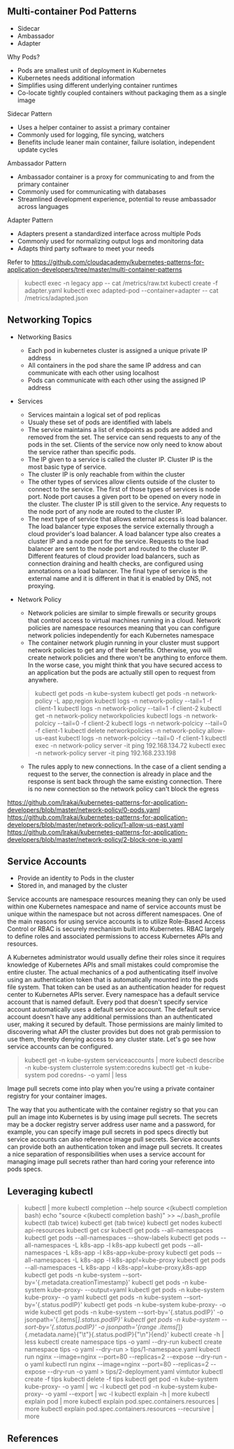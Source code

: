 Multi-container Pod Patterns
----------------------------
- Sidecar
- Ambassador
- Adapter


Why Pods?
- Pods are smallest unit of deployment in Kubernetes
- Kubernetes needs additional information
- Simplifies using different underlying container runtimes
- Co-locate tightly coupled containers without packaging them as a single image

Sidecar Pattern
- Uses a helper container to assist a primary container
- Commonly used for logging, file syncing, watchers
- Benefits include leaner main container, failure isolation, independent update cycles

Ambassador Pattern
- Ambassador container is a proxy for communicating to and from the primary container
- Commonly used for communicating with databases
- Streamlined development experience, potential to reuse ambassador across languages

Adapter Pattern
- Adapters present a standardized interface across multiple Pods
- Commonly used for normalizing output logs and monitoring data
- Adapts third party software to meet your needs

Refer to https://github.com/cloudacademy/kubernetes-patterns-for-application-developers/tree/master/multi-container-patterns

> kubectl exec -n legacy app -- cat /metrics/raw.txt
> kubectl create -f adapter.yaml
> kubectl exec adapted-pod --container=adapter -- cat /metrics/adapted.json

Networking Topics
-----------------
- Networking Basics
	- Each pod in kubernetes cluster is assigned a unique private IP address
	- All containers in the pod share the same IP address and can communicate with each other using localhost
	- Pods can communicate with each other using the assigned IP address


- Services
	- Services maintain a logical set of pod replicas
	- Usualy these set of pods are identified with labels
	- The service maintains a list of endpoints as pods are added and removed from the set. The service can send requests to any of the pods in the set. Clients of the service now only need to know about the service rather than specific pods.
	- The IP given to a service is called the cluster IP. Cluster IP is the most basic type of service.
	- The cluster IP is only reachable from within the cluster
	- The other types of services allow clients outside of the cluster to connect to the service. The first of those types of services is node port. Node port causes a given port to be opened on every node in the cluster. The cluster IP is still given to the service. Any requests to the node port of any node are routed to the cluster IP. 
	- The next type of service that allows external access is load balancer. The load balancer type exposes the service externally through a cloud provider's load balancer. A load balancer type also creates a cluster IP and a node port for the service. Requests to the load balancer are sent to the node port and routed to the cluster IP. Different features of cloud provider load balancers, such as connection draining and health checks, are configured using annotations on a load balancer. The final type of service is the external name and it is different in that it is enabled by DNS, not proxying.

- Network Policy
	- Network policies are similar to simple firewalls or security groups that control access to virtual machines running in a cloud. Network policies are namespace resources meaning that you can configure network policies independently for each Kubernetes namespace
	- The container network plugin running in your cluster must support network policies to get any of their benefits. Otherwise, you will create network policies and there won't be anything to enforce them. In the worse case, you might think that you have secured access to an application but the pods are actually still open to request from anywhere.

	> kubectl get pods -n kube-system
	> kubectl get pods -n network-policy -L app,region
	> kubectl logs -n network-policy --tail=1 -f client-1
	> kubectl logs -n network-policy --tail=1 -f client-2
	> kubectl get -n network-policy networkpolicies
	> kubectl logs -n network-polcicy --tail=0 -f client-2
	> kubectl logs -n network-polcicy --tail=0 -f client-1
	> kubectl delete networkpolicies -n network-policy allow-us-east
	> kubectl logs -n network-polcicy --tail=0 -f client-1
	> kubectl exec -n network-policy server -it ping 192.168.134.72
	> kubectl exec -n network-policy server -it ping 192.168.233.198

	- The rules apply to new connections. In the case of a client sending a request to the server, the connection is already in place and the response is sent back through the same existing connection. There is no new connection so the network policy can't block the egress

https://github.com/lrakai/kubernetes-patterns-for-application-developers/blob/master/network-policy/0-pods.yaml
https://github.com/lrakai/kubernetes-patterns-for-application-developers/blob/master/network-policy/1-allow-us-east.yaml
https://github.com/lrakai/kubernetes-patterns-for-application-developers/blob/master/network-policy/2-block-one-ip.yaml

Service Accounts
----------------
- Provide an identity to Pods in the cluster
- Stored in, and managed by the cluster

Service accounts are namespace resources meaning they can only be used within one Kubernetes namespace and name of service accounts must be unique within the namespace but not across different namespaces. One of the main reasons for using service accounts is to utilize Role-Based Access Control or RBAC is securely mechanism built into Kubernetes. RBAC largely to define roles and associated permissions to access Kubernetes APIs and resources.

A Kubernetes administrator would usually define their roles since it requires knowledge of Kubernetes APIs and small mistakes could compromise the entire cluster. The actual mechanics of a pod authenticating itself involve using an authentication token that is automatically mounted into the pods file system. That token can be used as an authentication header for request center to Kubernetes APIs server. Every namespace has a default service account that is named default. Every pod that doesn't specify service account automatically uses a default service account. The default service account doesn't have any additional permissions than an authenticated user, making it secured by default. Those permissions are mainly limited to discovering what API the cluster provides but does not grab permission to use them, thereby denying access to any cluster state. Let's go see how service accounts can be configured. 

> kubectl get -n kube-system serviceaccounts | more
> kubectl describe -n kube-system clusterrole system:coredns
> kubectl get -n kube-system pod coredns-<hash> -o yaml | less

Image pull secrets come into play when you're using a private container registry for your container images. 

The way that you authenticate with the container registry so that you can pull an image into Kubernetes is by using image pull secrets. The secrets may be a docker registry server address user name and a password, for example, you can specify image pull secrets in pod specs directly but service accounts can also reference image pull secrets. Service accounts can provide both an authentication token and image pull secrets. It creates a nice separation of responsibilities when uses a service account for managing image pull secrets rather than hard coring your reference into pods specs.

Leveraging kubectl
------------------

> kubectl | more
> kubectl completion --help
> source <(kubectl completion bash)
> echo "source <(kubectl completion bash)" >> ~/.bash_profile
> kubectl (tab twice)
> kubectl get (tab twice)
> kubectl get nodes
> kubectl api-resources
> kubectl get csr
> kubectl get pods --all-namespaces
> kubectl get pods --all-namespaces --show-labels
> kubectl get pods --all-namespaces -L k8s-app -l k8s-app
> kubectl get pods --all-namespaces -L k8s-app -l k8s-app=kube-proxy
> kubectl get pods --all-namespaces -L k8s-app -l k8s-app!=kube-proxy
> kubectl get pods --all-namespaces -L k8s-app -l k8s-app!=kube-proxy,k8s-app
> kubectl get pods -n kube-system --sort-by='{.metadata.creationTimestamp}'
> kubectl get pods -n kube-system kube-proxy-<hash> --output=yaml
> kubectl get pods -n kube-system kube-proxy-<hash> -o yaml
> kubectl get pods -n kube-system --sort-by='{.status.podIP}'
> kubectl get pods -n kube-system kube-proxy-<hash> -o wide
> kubectl get pods -n kube-system --sort-by='{.status.podIP}' -o jsonpath='{.items[*].status.podIP}'
> kubectl get pods -n kube-system --sort-by='{.status.podIP}' -o jsonpath='{range .items[*]}{.metadata.name}{"\t"}{.status.podIP}{"\n"}{end}'
> kubectl create -h | less
> kubectl create namespace tips -o yaml --dry-run
> kubectl create namespace tips -o yaml --dry-run > tips/1-namespace.yaml
> kubectl run nginx --image=nginx --port=80 --replicas=2 --expose --dry-run -o yaml
> kubectl run nginx --image=nginx --port=80 --replicas=2 --expose --dry-run -o yaml > tips/2-deployment.yaml
> vimtutor
> kubectl create -f tips
> kubectl delete -f tips
> kubectl get pod -n kube-system kube-proxy-<random> -o yaml | wc -l
> kubectl get pod -n kube-system kube-proxy-<random> -o yaml --export | wc -l
> kubectl explain -h | more
> kubectl explain pod | more
> kubectl explain pod.spec.containers.resources | more
> kubectl explain pod.spec.containers.resources --recursive | more

References
----------